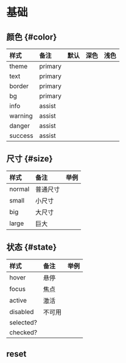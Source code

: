 # 基础

## 颜色 {#color}
| 样式 | 备注 | 默认 | 深色 | 浅色 |
| :--- | :--- | :--- | :--- | :--- |
| theme | primary |  |  |
| text | primary |  |  |
| border | primary |  |  |
| bg | primary |  |  |
| info | assist |  |  |
| warning | assist |  |  |
| danger | assist |  |  |
| success | assist |  |  |

## 尺寸 {#size}
| 样式 | 备注 | 举例 |
| :--- | :--- | :--- |
| normal | 普通尺寸 |  |
| small | 小尺寸 |  |
| big | 大尺寸 |  |
| large | 巨大 |  |

## 状态 {#state}
| 样式 | 备注 | 举例 |
| :--- | :--- | :--- |
| hover | 悬停 |  |
| focus | 焦点 |  |
| active | 激活 |  |
| disabled | 不可用 |  |
| selected? |  |  |
| checked? |  |  |

## reset